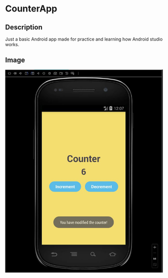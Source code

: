 # CounterApp

## Description

Just a basic Android app made for practice and learning how Android studio works.

## Image

![Image of the App](images/CounterAppImage.JPG)
